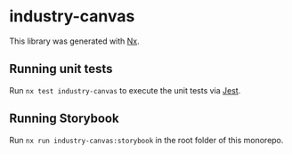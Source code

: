 # industry-canvas

This library was generated with [Nx](https://nx.dev).

## Running unit tests

Run `nx test industry-canvas` to execute the unit tests via [Jest](https://jestjs.io).

## Running Storybook

Run `nx run industry-canvas:storybook` in the root folder of this monorepo.
